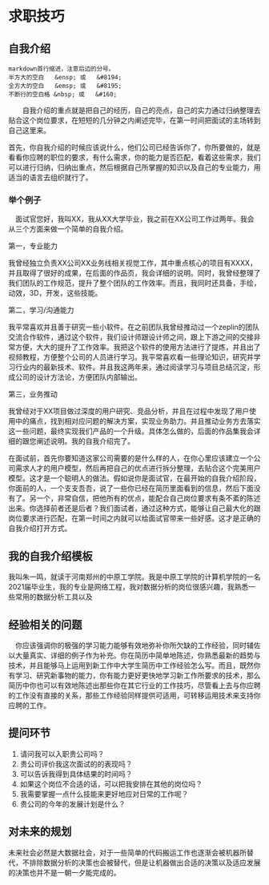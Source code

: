 # 求职技巧

## 自我介绍

    markdown首行缩进，注意后边的分号。
    半方大的空白   &ensp; 或   &#8194;
    全方大的空白   &emsp; 或   &#8195;
    不断行的空白格 &nbsp; 或   &#160;

&emsp;&emsp;自我介绍的重点就是把自己的经历，自己的亮点，自己的实力通过归纳整理去贴合这个岗位要求，在短短的几分钟之内阐述完毕，在第一时间把面试的主场转到自己这里来。

首先，你自我介绍的时候应该说什么，他们公司已经告诉你了，你所要做的，就是看看你应聘的职位的要求，有什么需求，你的能力是否匹配，看着这些需求，我们可以进行归纳，归纳出重点，然后根据自己所掌握的知识以及自己的专业能力，用适当的语言去组织就行了。

### 举个例子

&ensp;&ensp;面试官您好，我叫XX，我从XX大学毕业，我之前在XX公司工作过两年。我会从三个方面来做一个简单的自我介绍。

第一，专业能力

我曾经独立负责XX公司XX业务线相关视觉工作，其中重点核心的项目有XXXX，并且取得了很好的成果，在后面的作品页，我会详细的说明。同时，我曾经整理了我们团队的工作规范，提升了整个团队的工作效率。而且，我同时还具备，手绘，动效，3D，开发，这些技能。

第二，学习/沟通能力

我平常喜欢并且善于研究一些小软件。在之前团队我曾经推动过一个zeplin的团队交流合作软件，通过这个软件，我们设计师跟设计师之间，跟上下游之间的交接非常方便，大大的提升了工作效率。我把这个软件的使用方法进行了提炼，并且出了视频教程，方便整个公司的人员进行学习。我平常喜欢看一些理论知识，研究并学习行业内的最新技术、软件。并且我这两年来，通过阅读学习与项目总结沉淀，形成公司的设计方法论，方便团队内部输出。

第三，业务推动

我曾经对于XX项目做过深度的用户研究、竞品分析，并且在过程中发现了用户使用中的痛点，找到相对应问题的解决方案，实现业务助力。并且推动业务方去落实这一些问题，最终实现我们产品的一个升级。具体怎么做的，后面的作品集我会详细的跟您阐述说明。我的自我介绍完了。

在面试前，首先你要知道这家公司需要的是什么样的人，在你心里应该建立一个公司需求人才的用户模型，然后再把自己的优点进行拆分整理，去贴合这个完美用户模型。这才是一个聪明人的做法。假如说你是面试官，在最开始的自我介绍阶段，你面前的人，一个支支吾吾，说了一些你已经在简历里面看到的信息，然后下面没有了。另一个，非常自信，把他所有的优点，能配合自己岗位要求有条不紊的陈述出来。你选择前者还是后者？我们面试者，通过这种方式，能够让自己最大化的跟岗位要求进行匹配，在第一时间之内就可以给面试官带来一些好感。这才是正确的自我介绍打开方式。

## 我的自我介绍模板

我叫朱一鸣，就读于河南郑州的中原工学院。我是中原工学院的计算机学院的一名2021届毕业生，我的专业是网络工程，我对数据分析的岗位很感兴趣，我熟悉一些常用的数据分析工具以及

## 经验相关的问题

&ensp;&ensp;你应该强调你的极强的学习能力能够有效地弥补你所欠缺的工作经验，同时辅佐以大量真实、详细的例子作为补充。你在简历中简单地陈述，你熟悉最新的趋势与技术，并且能够马上运用到新工作中大学生简历中工作经验怎么写。而且，既然你有学习、研究新事物的能力，你有能力更好更快地学习新工作所要求的技术，那么简历中你也可以有效地陈述出那些你在其它行业的工作技巧，尽管看上去与你应聘的工作没有直接的关系，那些工作经验同样提供可适用，可转移运用技术来支持你应聘的工作。

## 提问环节

1. 请问我可以入职贵公司吗？
2. 贵公司评价我这次面试的的表现吗？
3. 可以告诉我得到具体结果的时间吗？
4. 如果这个岗位不合适的话，可以把我安排在其他的岗位吗？
5. 我需要掌握一点什么技能来更好地应对日常的工作呢？
6. 贵公司的今年的发展计划是什么？

## 对未来的规划

未来社会必然是大数据社会，对于一些简单的代码搬运工作也逐渐会被机器所替代，不排除数据分析的决策也会被替代，但是让机器做出合适的决策以及适应发展的决策也并不是一朝一夕能完成的。